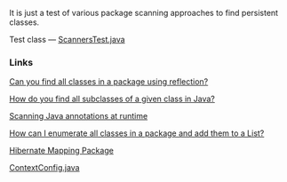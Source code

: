 It is just a test of various package scanning approaches to find persistent classes.

Test class — [ScannersTest.java](https://github.com/v-ladynev/hibernate-scanners-test/blob/master/src/test/java/com/github/ladynev/scanners/ScannersTest.java)

### Links

[Can you find all classes in a package using reflection?](http://stackoverflow.com/questions/520328/can-you-find-all-classes-in-a-package-using-reflection)

[How do you find all subclasses of a given class in Java?](http://stackoverflow.com/questions/492184/how-do-you-find-all-subclasses-of-a-given-class-in-java)

[Scanning Java annotations at runtime](http://stackoverflow.com/questions/259140/scanning-java-annotations-at-runtime)

[How can I enumerate all classes in a package and add them to a List?](http://stackoverflow.com/questions/176527/how-can-i-enumerate-all-classes-in-a-package-and-add-them-to-a-list)

[Hibernate Mapping Package](http://stackoverflow.com/questions/1413190/hibernate-mapping-package)

[ContextConfig.java](http://svn.apache.org/viewvc/tomcat/trunk/java/org/apache/catalina/startup/ContextConfig.java?annotate=1537835)



